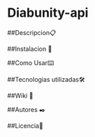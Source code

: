 # Diabunity-api

##Descripcion📋

##Instalacion 🔧

##Como Usar⌨️

##Tecnologias utilizadas🛠️

##Wiki 📖

##Autores ✒️

##Licencia📄

